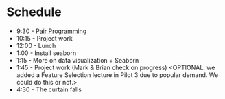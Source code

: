 # Schedule

* 9:30 - [Pair Programming](pair.md)
* 10:15 - Project work 
* 12:00 - Lunch
* 1:00 - Install seaborn
* 1:15 - More on data visualization + Seaborn
* 1:45 - Project work  (Mark & Brian check on progress)
<OPTIONAL: we added a Feature Selection lecture in Pilot 3 due to popular demand. We could do this or not.>
* 4:30 - The curtain falls
